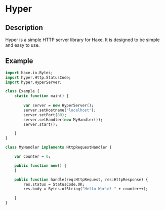 # Hyper

## Description
Hyper is a simple HTTP server library for Haxe. It is designed to be simple and easy to use.

## Example
```haxe
import haxe.io.Bytes;
import hyper.Http.StatusCode;
import hyper.HyperServer;

class Example {
    static function main() {
       
        var server = new HyperServer();
        server.setHostname("localhost");
        server.setPort(80);
        server.setHandler(new MyHandler());
        server.start();

    }
}

class MyHandler implements HttpRequestHandler {

    var counter = 0;

    public function new() {
    }

    public function handle(req:HttpRequest, res:HttpResponse) {
        res.status = StatusCode.OK;
        res.body = Bytes.ofString("Hello World! " + counter++);

    }
}
```